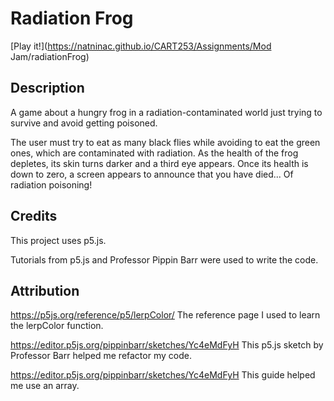 # Radiation Frog

[Play it!](https://natninac.github.io/CART253/Assignments/Mod Jam/radiationFrog)


## Description

A game about a hungry frog in a radiation-contaminated world just trying to survive and avoid getting poisoned. 

The user must try to eat as many black flies while avoiding to eat the green ones, which are contaminated with radiation. As the health of the frog depletes, its skin turns darker and a third eye appears. Once its health is down to zero, a screen appears to announce that you have died... Of radiation poisoning!

## Credits
This project uses p5.js.

Tutorials from p5.js and Professor Pippin Barr were used to write the code.

## Attribution
https://p5js.org/reference/p5/lerpColor/ The reference page I used to learn the lerpColor function.

https://editor.p5js.org/pippinbarr/sketches/Yc4eMdFyH This p5.js sketch by Professor Barr helped me refactor my code.

https://editor.p5js.org/pippinbarr/sketches/Yc4eMdFyH This guide helped me use an array.



